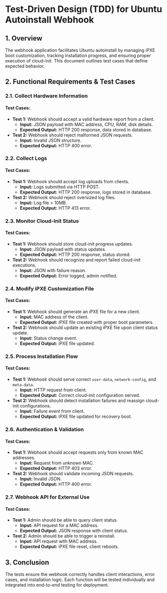 # Test-Driven Design (TDD) for Ubuntu Autoinstall Webhook

## **1. Overview**

The webhook application facilitates Ubuntu autoinstall by managing iPXE boot customization, tracking installation progress, and ensuring proper execution of cloud-init. This document outlines test cases that define expected behavior.

## **2. Functional Requirements & Test Cases**

### **2.1. Collect Hardware Information**

#### **Test Cases:**

- **Test 1:** Webhook should accept a valid hardware report from a client.
  - **Input:** JSON payload with MAC address, CPU, RAM, disk details.
  - **Expected Output:** HTTP 200 response, data stored in database.
- **Test 2:** Webhook should reject malformed JSON requests.
  - **Input:** Invalid JSON structure.
  - **Expected Output:** HTTP 400 error.

### **2.2. Collect Logs**

#### **Test Cases:**

- **Test 1:** Webhook should accept log uploads from clients.
  - **Input:** Logs submitted via HTTP POST.
  - **Expected Output:** HTTP 200 response, logs stored in database.
- **Test 2:** Webhook should reject oversized log files.
  - **Input:** Log file > 10MB.
  - **Expected Output:** HTTP 413 error.

### **2.3. Monitor Cloud-Init Status**

#### **Test Cases:**

- **Test 1:** Webhook should store cloud-init progress updates.
  - **Input:** JSON payload with status updates.
  - **Expected Output:** HTTP 200 response, status stored.
- **Test 2:** Webhook should recognize and report failed cloud-init executions.
  - **Input:** JSON with failure reason.
  - **Expected Output:** Error logged, admin notified.

### **2.4. Modify iPXE Customization File**

#### **Test Cases:**

- **Test 1:** Webhook should generate an iPXE file for a new client.
  - **Input:** MAC address of the client.
  - **Expected Output:** iPXE file created with proper boot parameters.
- **Test 2:** Webhook should update an existing iPXE file upon client status update.
  - **Input:** Status change event.
  - **Expected Output:** iPXE file updated.

### **2.5. Process Installation Flow**

#### **Test Cases:**

- **Test 1:** Webhook should serve correct `user-data`, `network-config`, and `meta-data`.
  - **Input:** HTTP request from client.
  - **Expected Output:** Correct cloud-init configuration served.
- **Test 2:** Webhook should detect installation failures and reassign cloud-init configurations.
  - **Input:** Failure event from client.
  - **Expected Output:** iPXE file updated for recovery boot.

### **2.6. Authentication & Validation**

#### **Test Cases:**

- **Test 1:** Webhook should accept requests only from known MAC addresses.
  - **Input:** Request from unknown MAC.
  - **Expected Output:** HTTP 403 error.
- **Test 2:** Webhook should validate incoming JSON requests.
  - **Input:** Invalid JSON.
  - **Expected Output:** HTTP 400 error.

### **2.7. Webhook API for External Use**

#### **Test Cases:**

- **Test 1:** Admin should be able to query client status.
  - **Input:** API request for a MAC address.
  - **Expected Output:** JSON response with client status.
- **Test 2:** Admin should be able to trigger a reinstall.
  - **Input:** API request with MAC address.
  - **Expected Output:** iPXE file reset, client reboots.

## **3. Conclusion**

The tests ensure the webhook correctly handles client interactions, error cases, and installation logic. Each function will be tested individually and integrated into end-to-end testing for deployment.
